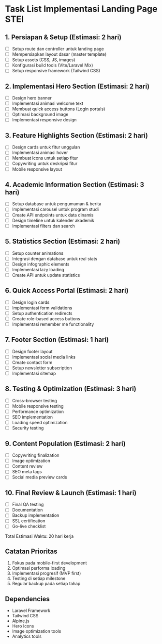 # Task List Implementasi Landing Page STEI

## 1. Persiapan & Setup (Estimasi: 2 hari)

-   [ ] Setup route dan controller untuk landing page
-   [ ] Mempersiapkan layout dasar (master template)
-   [ ] Setup assets (CSS, JS, images)
-   [ ] Konfigurasi build tools (Vite/Laravel Mix)
-   [ ] Setup responsive framework (Tailwind CSS)

## 2. Implementasi Hero Section (Estimasi: 2 hari)

-   [ ] Design hero banner
-   [ ] Implementasi animasi welcome text
-   [ ] Membuat quick access buttons (Login portals)
-   [ ] Optimasi background image
-   [ ] Implementasi responsive design

## 3. Feature Highlights Section (Estimasi: 2 hari)

-   [ ] Design cards untuk fitur unggulan
-   [ ] Implementasi animasi hover
-   [ ] Membuat icons untuk setiap fitur
-   [ ] Copywriting untuk deskripsi fitur
-   [ ] Mobile responsive layout

## 4. Academic Information Section (Estimasi: 3 hari)

-   [ ] Setup database untuk pengumuman & berita
-   [ ] Implementasi carousel untuk program studi
-   [ ] Create API endpoints untuk data dinamis
-   [ ] Design timeline untuk kalender akademik
-   [ ] Implementasi filters dan search

## 5. Statistics Section (Estimasi: 2 hari)

-   [ ] Setup counter animations
-   [ ] Integrasi dengan database untuk real stats
-   [ ] Design infographic elements
-   [ ] Implementasi lazy loading
-   [ ] Create API untuk update statistics

## 6. Quick Access Portal (Estimasi: 2 hari)

-   [ ] Design login cards
-   [ ] Implementasi form validations
-   [ ] Setup authentication redirects
-   [ ] Create role-based access buttons
-   [ ] Implementasi remember me functionality

## 7. Footer Section (Estimasi: 1 hari)

-   [ ] Design footer layout
-   [ ] Implementasi social media links
-   [ ] Create contact form
-   [ ] Setup newsletter subscription
-   [ ] Implementasi sitemap

## 8. Testing & Optimization (Estimasi: 3 hari)

-   [ ] Cross-browser testing
-   [ ] Mobile responsive testing
-   [ ] Performance optimization
-   [ ] SEO implementation
-   [ ] Loading speed optimization
-   [ ] Security testing

## 9. Content Population (Estimasi: 2 hari)

-   [ ] Copywriting finalization
-   [ ] Image optimization
-   [ ] Content review
-   [ ] SEO meta tags
-   [ ] Social media preview cards

## 10. Final Review & Launch (Estimasi: 1 hari)

-   [ ] Final QA testing
-   [ ] Documentation
-   [ ] Backup implementation
-   [ ] SSL certification
-   [ ] Go-live checklist

Total Estimasi Waktu: 20 hari kerja

## Catatan Prioritas

1. Fokus pada mobile-first development
2. Optimasi performa loading
3. Implementasi progresif (MVP first)
4. Testing di setiap milestone
5. Regular backup pada setiap tahap

## Dependencies

-   Laravel Framework
-   Tailwind CSS
-   Alpine.js
-   Hero Icons
-   Image optimization tools
-   Analytics tools
